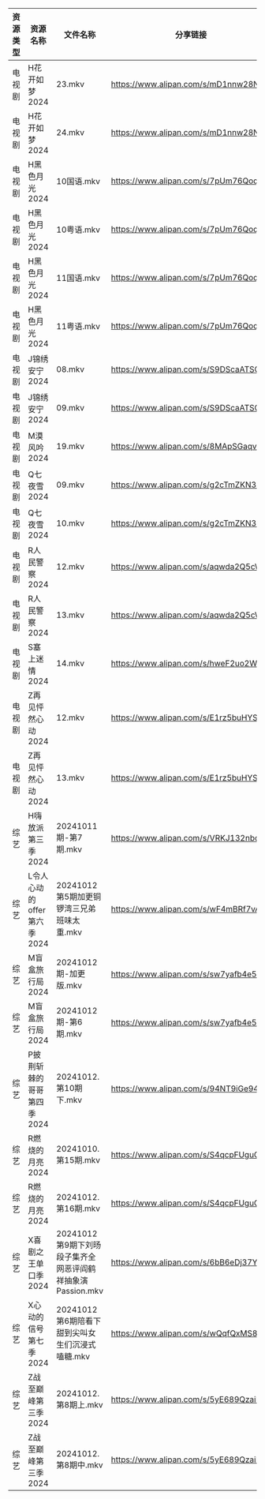 | 资源类型 | 资源名称               | 文件名称                                    | 分享链接                                 | 更新时间                |
| ---- | ------------------ | --------------------------------------- | ------------------------------------ | ------------------- |
| 电视剧  | H花开如梦2024          | 23.mkv                                  | https://www.alipan.com/s/mD1nnw28NML | 2024-10-12 20:05:33 |
| 电视剧  | H花开如梦2024          | 24.mkv                                  | https://www.alipan.com/s/mD1nnw28NML | 2024-10-12 20:05:33 |
| 电视剧  | H黑色月光2024          | 10国语.mkv                                | https://www.alipan.com/s/7pUm76Qoqso | 2024-10-12 14:05:40 |
| 电视剧  | H黑色月光2024          | 10粤语.mkv                                | https://www.alipan.com/s/7pUm76Qoqso | 2024-10-12 14:05:40 |
| 电视剧  | H黑色月光2024          | 11国语.mkv                                | https://www.alipan.com/s/7pUm76Qoqso | 2024-10-12 14:05:40 |
| 电视剧  | H黑色月光2024          | 11粤语.mkv                                | https://www.alipan.com/s/7pUm76Qoqso | 2024-10-12 14:05:40 |
| 电视剧  | J锦绣安宁2024          | 08.mkv                                  | https://www.alipan.com/s/S9DScaATSGS | 2024-10-12 19:05:41 |
| 电视剧  | J锦绣安宁2024          | 09.mkv                                  | https://www.alipan.com/s/S9DScaATSGS | 2024-10-12 19:05:40 |
| 电视剧  | M漠风吟2024           | 19.mkv                                  | https://www.alipan.com/s/8MApSGaqv51 | 2024-10-12 20:05:54 |
| 电视剧  | Q七夜雪2024           | 09.mkv                                  | https://www.alipan.com/s/g2cTmZKN3D1 | 2024-10-12 20:06:02 |
| 电视剧  | Q七夜雪2024           | 10.mkv                                  | https://www.alipan.com/s/g2cTmZKN3D1 | 2024-10-12 20:06:02 |
| 电视剧  | R人民警察2024          | 12.mkv                                  | https://www.alipan.com/s/aqwda2Q5cW8 | 2024-10-12 20:06:12 |
| 电视剧  | R人民警察2024          | 13.mkv                                  | https://www.alipan.com/s/aqwda2Q5cW8 | 2024-10-12 20:06:12 |
| 电视剧  | S塞上迷情2024          | 14.mkv                                  | https://www.alipan.com/s/hweF2uo2WDH | 2024-10-12 14:06:18 |
| 电视剧  | Z再见怦然心动2024        | 12.mkv                                  | https://www.alipan.com/s/E1rz5buHYSs | 2024-10-12 19:06:36 |
| 电视剧  | Z再见怦然心动2024        | 13.mkv                                  | https://www.alipan.com/s/E1rz5buHYSs | 2024-10-12 19:06:36 |
| 综艺   | H嗨放派第三季2024        | 20241011期-第7期.mkv                       | https://www.alipan.com/s/VRKJ132nbcQ | 2024-10-12 08:06:46 |
| 综艺   | L令人心动的offer第六季2024 | 20241012第5期加更铜锣湾三兄弟班味太重.mkv             | https://www.alipan.com/s/wF4mBRf7vAS | 2024-10-12 16:06:59 |
| 综艺   | M盲盒旅行局2024         | 20241012期-加更版.mkv                       | https://www.alipan.com/s/sw7yafb4e5C | 2024-10-12 16:07:10 |
| 综艺   | M盲盒旅行局2024         | 20241012期-第6期.mkv                       | https://www.alipan.com/s/sw7yafb4e5C | 2024-10-12 16:07:10 |
| 综艺   | P披荆斩棘的哥哥第四季2024    | 20241012.第10期下.mkv                      | https://www.alipan.com/s/94NT9iGe94e | 2024-10-12 16:07:19 |
| 综艺   | R燃烧的月亮2024         | 20241010.第15期.mkv                       | https://www.alipan.com/s/S4qcpFUguQa | 2024-10-12 14:07:27 |
| 综艺   | R燃烧的月亮2024         | 20241012.第16期.mkv                       | https://www.alipan.com/s/S4qcpFUguQa | 2024-10-12 14:07:26 |
| 综艺   | X喜剧之王单口季2024       | 20241012第9期下刘旸段子集齐全网恶评阎鹤祥抽象演Passion.mkv | https://www.alipan.com/s/6bB6eDj37Y6 | 2024-10-12 16:07:55 |
| 综艺   | X心动的信号第七季2024      | 20241012第6期陪看下甜到尖叫女生们沉浸式嗑糖.mkv          | https://www.alipan.com/s/wQqfQxMS8Sx | 2024-10-12 16:07:58 |
| 综艺   | Z战至巅峰第三季2024       | 20241012.第8期上.mkv                       | https://www.alipan.com/s/5yE689QzaiL | 2024-10-12 14:08:05 |
| 综艺   | Z战至巅峰第三季2024       | 20241012.第8期中.mkv                       | https://www.alipan.com/s/5yE689QzaiL | 2024-10-12 16:08:06 |
